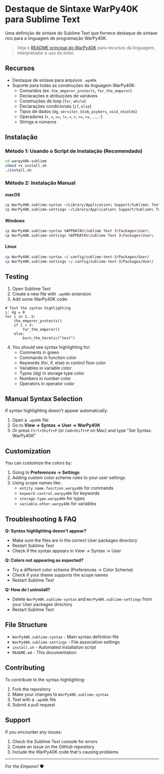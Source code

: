 # Destaque de Sintaxe WarPy40K para Sublime Text

Uma definição de sintaxe do Sublime Text que fornece destaque de sintaxe rico para a linguagem de programação WarPy40K.

> Veja o [README principal do WarPy40K](../README.md) para recursos da linguagem, interpretador e uso do linter.

## Recursos

- Destaque de sintaxe para arquivos `.wp40k`
- Suporte para todas as construções da linguagem WarPy40K:
  - Comandos (ex: `the_emperor_protects`, `for_the_emperor`)
  - Declarações e atribuições de variáveis
  - Construções de loop (`for`, `while`)
  - Declarações condicionais (`if`, `else`)
  - Tipos de dados (`dg`, `servitor`, `blob`, `psykers`, `void_shields`)
  - Operadores (`+`, `=`, `==`, `!=`, `<`, `>`, `<=`, `>=`, `..`, `:`)
  - Strings e números

## Instalação

### Método 1: Usando o Script de Instalação (Recomendado)
```bash
cd warpy40k-sublime
chmod +x install.sh
./install.sh
```

### Método 2: Instalação Manual

#### macOS
```bash
cp WarPy40K.sublime-syntax ~/Library/Application\ Support/Sublime\ Text\ 3/Packages/User/
cp WarPy40K.sublime-settings ~/Library/Application\ Support/Sublime\ Text\ 3/Packages/User/
```

#### Windows
```bash
cp WarPy40K.sublime-syntax %APPDATA%\Sublime Text 3\Packages\User\
cp WarPy40K.sublime-settings %APPDATA%\Sublime Text 3\Packages\User\
```

#### Linux
```bash
cp WarPy40K.sublime-syntax ~/.config/sublime-text-3/Packages/User/
cp WarPy40K.sublime-settings ~/.config/sublime-text-3/Packages/User/
```

## Testing

1. Open Sublime Text
2. Create a new file with `.wp40k` extension
3. Add some WarPy40K code:

```warpy40k
# Test the syntax highlighting
i: dg = 0
for i in 1..5:
    the_emperor_protects()
    if i > 3:
        for_the_emperor()
    else:
        burn_the_heretic("test")
```

4. You should see syntax highlighting for:
   - Comments in green
   - Commands in function color
   - Keywords (for, if, else) in control flow color
   - Variables in variable color
   - Types (dg) in storage type color
   - Numbers in number color
   - Operators in operator color

## Manual Syntax Selection

If syntax highlighting doesn't appear automatically:

1. Open a `.wp40k` file
2. Go to **View → Syntax → User → WarPy40K**
3. Or press `Ctrl+Shift+P` (or `Cmd+Shift+P` on Mac) and type "Set Syntax: WarPy40K"

## Customization

You can customize the colors by:
1. Going to **Preferences → Settings**
2. Adding custom color scheme rules to your user settings
3. Using scope names like:
   - `entity.name.function.warpy40k` for commands
   - `keyword.control.warpy40k` for keywords
   - `storage.type.warpy40k` for types
   - `variable.other.warpy40k` for variables

## Troubleshooting & FAQ

**Q: Syntax highlighting doesn't appear?**
- Make sure the files are in the correct User packages directory
- Restart Sublime Text
- Check if the syntax appears in View → Syntax → User

**Q: Colors not appearing as expected?**
- Try a different color scheme (Preferences → Color Scheme)
- Check if your theme supports the scope names
- Restart Sublime Text

**Q: How do I uninstall?**
- Delete `WarPy40K.sublime-syntax` and `WarPy40K.sublime-settings` from your User packages directory
- Restart Sublime Text

## File Structure

- `WarPy40K.sublime-syntax` - Main syntax definition file
- `WarPy40K.sublime-settings` - File association settings
- `install.sh` - Automated installation script
- `README.md` - This documentation

## Contributing

To contribute to the syntax highlighting:
1. Fork the repository
2. Make your changes to `WarPy40K.sublime-syntax`
3. Test with a `.wp40k` file
4. Submit a pull request

## Support

If you encounter any issues:
1. Check the Sublime Text console for errors
2. Create an issue on the GitHub repository
3. Include the WarPy40K code that's causing problems

---

*For the Emperor!* 🛡️ 